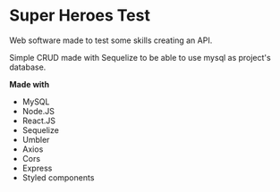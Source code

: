 # Super Heroes Test

Web software made to test some skills creating an API.

Simple CRUD made with Sequelize to be able to use mysql as project's database.

**Made with**

- MySQL
- Node.JS
- React.JS
- Sequelize
- Umbler
- Axios
- Cors
- Express
- Styled components

